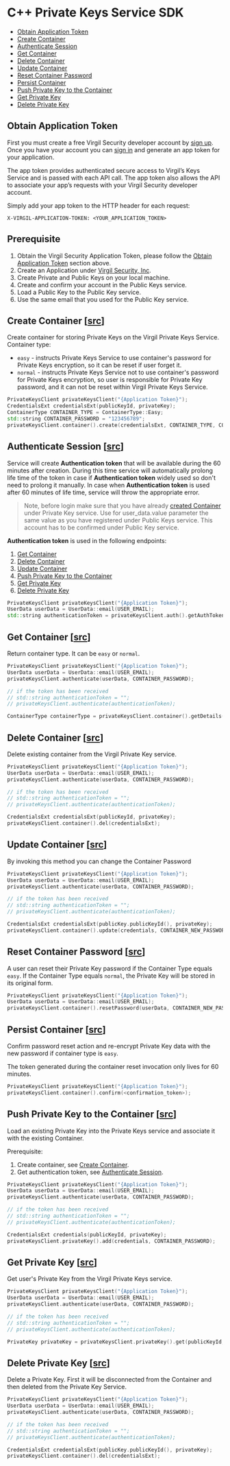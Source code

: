 
# С++ Private Keys Service SDK

- [Obtain Application Token](#obtain-application-token)
- [Create Container](#create-container)
- [Authenticate Session](#authenticate-session)
- [Get Container](#get-container)
- [Delete Container](#delete-container)
- [Update Container](#update-container)
- [Reset Container Password](#reset-container-password)
- [Persist Container](#persist-container)
- [Push Private Key to the Container](#push-private-key)
- [Get Private Key](#get-private-key)
- [Delete Private Key](#delete-private-key)


## <a name="obtain-application-token"></a> Obtain Application Token

First you must create a free Virgil Security developer account by [sign up](https://virgilsecurity.com/account/signup). Once you have your account you can [sign in](https://virgilsecurity.com/account/signin) and generate an app token for your application.

The app token provides authenticated secure access to Virgil’s Keys Service and is passed with each API call. The app token also allows the API to associate your app’s requests with your Virgil Security developer account.

Simply add your app token to the HTTP header for each request:

```
X-VIRGIL-APPLICATION-TOKEN: <YOUR_APPLICATION_TOKEN>
```

## Prerequisite

1. Obtain the Virgil Security Application Token, please follow the [Obtain Application Token](#obtain-application-token) section above.
1. Create an Application under [Virgil Security, Inc](https://virgilsecurity.com/dashboard).
1. Create Private and Public Keys on your local machine.
1. Create and confirm your account in the Public Keys service.
1. Load a Public Key to the Public Key service.
1. Use the same email that you used for the Public Key service.


## <a name="create-container"></a> Create Container \[[src](https://github.com/VirgilSecurity/virgil-sdk-cpp/blob/release/examples/src/container_create.cxx)\]

Create container for storing Private Keys on the Virgil Private Keys Service.
Container type:
* `easy` - instructs Private Keys Service to use container's password for Private Keys encryption, so it can be reset if user forget it.
* `normal` - instructs Private Keys Service not to use container's password for Private Keys encryption, so user is responsible for Private Key password, and it can not be reset within Virgil Private Keys Service.

```cpp
PrivateKeysClient privateKeysClient("{Application Token}");
CredentialsExt credentialsExt(publicKeyId, privateKey);
ContainerType CONTAINER_TYPE = ContainerType::Easy;
std::string CONTAINER_PASSWORD = "123456789";
privateKeysClient.container().create(credentialsExt, CONTAINER_TYPE, CONTAINER_PASSWORD);
```


## <a name="authenticate-session"></a> Authenticate Session \[[src](https://github.com/VirgilSecurity/virgil-sdk-cpp/blob/release/examples/src/authenticate.cxx)\]

Service will create **Authentication token** that will be available during the 60 minutes after creation. During this time service will automatically prolong life time of the token in case if **Authentication token** widely used so don't need to prolong it manually. In case when **Authentication token** is used after 60 minutes of life time, service will throw the appropriate error.

> Note, before login make sure that you have already [created Container](#create-container) under Private Key service. Use for user_data.value parameter the same value as you have registered under Public Keys service. This account has to be confirmed under Public Key service.

**Authentication token** is used in the following endpoints:

1. [Get Container](#get-container)
1. [Delete Container](#delete-container)
1. [Update Container](#update-container)
1. [Push Private Key to the Container](#push-private-key)
1. [Get Private Key](#get-private-key)
1. [Delete Private Key](#delete-private-key)

```cpp
PrivateKeysClient privateKeysClient("{Application Token}");
UserData userData = UserData::email(USER_EMAIL);
std::string authenticationToken = privateKeysClient.auth().getAuthToken(userData, CONTAINER_PASSWORD);
```


## <a name="get-container"></a> Get Container \[[src](https://github.com/VirgilSecurity/virgil-sdk-cpp/blob/release/examples/src/container_info_get.cxx)\]

Return container type. It can be `easy` or `normal`.

```cpp
PrivateKeysClient privateKeysClient("{Application Token}");
UserData userData = UserData::email(USER_EMAIL);
privateKeysClient.authenticate(userData, CONTAINER_PASSWORD);

// if the token has been received
// std::string authenticationToken = "";
// privateKeysClient.authenticate(authenticationToken);

ContainerType containerType = privateKeysClient.container().getDetails(publicKeyId);
```


## <a name="delete-container"></a> Delete Container \[[src](https://github.com/VirgilSecurity/virgil-sdk-cpp/blob/release/examples/src/container_delete.cxx)\]

Delete existing container from the Virgil Private Key service.

```cpp
PrivateKeysClient privateKeysClient("{Application Token}");
UserData userData = UserData::email(USER_EMAIL);
privateKeysClient.authenticate(userData, CONTAINER_PASSWORD);

// if the token has been received
// std::string authenticationToken = "";
// privateKeysClient.authenticate(authenticationToken);

CredentialsExt credentialsExt(publicKeyId, privateKey);
privateKeysClient.container().del(credentialsExt);
```


## <a name="update-container"></a> Update Container \[[src](https://github.com/VirgilSecurity/virgil-sdk-cpp/blob/release/examples/src/container_update.cxx)\]

By invoking this method you can change the Container Password

```cpp
PrivateKeysClient privateKeysClient("{Application Token}");
UserData userData = UserData::email(USER_EMAIL);
privateKeysClient.authenticate(userData, CONTAINER_PASSWORD);

// if the token has been received
// std::string authenticationToken = "";
// privateKeysClient.authenticate(authenticationToken);

CredentialsExt credentialsExt(publicKey.publicKeyId(), privateKey);
privateKeysClient.container().update(credentials, CONTAINER_NEW_PASSWORD);
```

## <a name="reset-container-password"></a> Reset Container Password \[[src](https://github.com/VirgilSecurity/virgil-sdk-cpp/blob/release/examples/src/container_reset_password.cxx)\]

A user can reset their Private Key password if the Container Type equals `easy`.
If the Container Type equals `normal`, the Private Key will be stored in its original form.

```cpp
PrivateKeysClient privateKeysClient("{Application Token}");
UserData userData = UserData::email(USER_EMAIL);
privateKeysClient.container().resetPassword(userData, CONTAINER_NEW_PASSWORD);
```


## <a name="persist-container"></a> Persist Container \[[src](https://github.com/VirgilSecurity/virgil-sdk-cpp/blob/release/examples/src/container_confirm.cxx)\]

Confirm password reset action and re-encrypt Private Key data with the new password if
container type is `easy`.

The token generated during the container reset invocation only lives for 60 minutes.

```cpp
PrivateKeysClient privateKeysClient("{Application Token}");
privateKeysClient.container().confirm(<confirmation_token>);
```


## <a name="push-private-key"></a> Push Private Key to the Container \[[src](https://github.com/VirgilSecurity/virgil-sdk-cpp/blob/release/examples/src/private_key_add.cxx)\]

Load an existing Private Key into the Private Keys service and associate it with the existing Container.

Prerequisite:

1. Create container, see [Create Container](#create-container).
1. Get authentication token, see [Authenticate Session](#authenticate-session).

```cpp
PrivateKeysClient privateKeysClient("{Application Token}");
UserData userData = UserData::email(USER_EMAIL);
privateKeysClient.authenticate(userData, CONTAINER_PASSWORD);

// if the token has been received
// std::string authenticationToken = "";
// privateKeysClient.authenticate(authenticationToken);

CredentialsExt credentials(publicKeyId, privateKey);
privateKeysClient.privateKey().add(credentials, CONTAINER_PASSWORD);
```


## <a name="get-private-key"></a> Get Private Key \[[src](https://github.com/VirgilSecurity/virgil-sdk-cpp/blob/release/examples/src/private_key_get.cxx)\]

Get user's Private Key from the Virgil Private Keys service.

```cpp
PrivateKeysClient privateKeysClient("{Application Token}");
UserData userData = UserData::email(USER_EMAIL);
privateKeysClient.authenticate(userData, CONTAINER_PASSWORD);

// if the token has been received
// std::string authenticationToken = "";
// privateKeysClient.authenticate(authenticationToken);

PrivateKey privateKey = privateKeysClient.privateKey().get(publicKeyId, CONTAINER_PASSWORD);
```


## <a name="delete-private-key"></a> Delete Private Key \[[src](https://github.com/VirgilSecurity/virgil-sdk-cpp/blob/release/examples/src/private_key_delete.cxx)\]

Delete a Private Key. First it will be disconnected from the Container and then deleted from the Private Key Service.

```cpp
PrivateKeysClient privateKeysClient("{Application Token}");
UserData userData = UserData::email(USER_EMAIL);
privateKeysClient.authenticate(userData, CONTAINER_PASSWORD);

// if the token has been received
// std::string authenticationToken = "";
// privateKeysClient.authenticate(authenticationToken);

CredentialsExt credentialsExt(publicKey.publicKeyId(), privateKey);
privateKeysClient.container().del(credentialsExt);
```

</div>
</div>

<div class="col-md-12 col-md-offset-2 hidden-md hidden-xs hidden-sm">
<div class="docs-menu" data-ui="affix-docs">

<div class="menu-items-wrapper" data-ui="menu-items-wrapper"></div>
</div>
</div>
</div>
</div>
</section>
